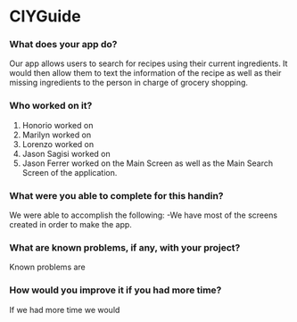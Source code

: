 # CIYGuide
### What does your app do?
Our app allows users to search for recipes using their current ingredients. It would then allow them to text the information of the recipe as well as their missing ingredients to the person in charge of grocery shopping.
### Who worked on it?
1. Honorio worked on
2. Marilyn worked on 
3. Lorenzo worked on 
4. Jason Sagisi worked on 
5. Jason Ferrer worked on the Main Screen as well as the Main Search Screen of the application.


### What were you able to complete for this handin?
We were able to accomplish the following:
  -We have most of the screens created in order to make the app.
### What are known problems, if any, with your project?
Known problems are
### How would you improve it if you had more time?
If we had more time we would
